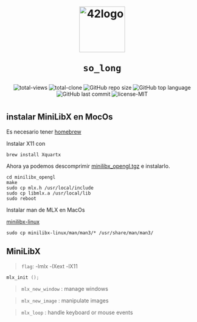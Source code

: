 <h1 align="center">
  <img  width="120" alt="42logo"  src="https://user-images.githubusercontent.com/19689770/129336866-169b0dc7-ea41-47d4-b50a-d466508031af.png">
  
	so_long
</h1>
 <p align="center">
<img alt="total-views" src="https://img.shields.io/badge/views-00-blue">
<img alt="total-clone" src="https://img.shields.io/badge/clone-00-blue">
<img alt="GitHub repo size" src="https://img.shields.io/github/repo-size/nach131/so_long">
<img alt="GitHub top language" src="https://img.shields.io/github/languages/top/nach131/so_long">
<img alt="GitHub last commit" src="https://img.shields.io/github/last-commit/nach131/so_long">
<img alt="license-MIT" src="https://img.shields.io/badge/license-MIT-blue">
</p>

<h1 align="center">
<!-- ![mapa](so_long.png) -->
</h1>

## instalar MiniLibX en MocOs

Es necesario tener [homebrew](https://brew.sh/)

Instalar X11 con

	brew install Xquartx

Ahora ya podemos descomprimir [minilibx_opengl.tgz](https://github.com/nach131/so_long/blob/main/grafic_lib/minilibx_opengl.tgz) e instalarlo.

	cd minilibx_opengl
	make
	sudo cp mlx.h /usr/local/include
	sudo cp libmlx.a /usr/local/lib
	sudo reboot

Instalar man de MLX en MacOs

[minilibx-linux](https://github.com/42Paris/minilibx-linux)

	sudo cp minilibx-linux/man/man3/* /usr/share/man/man3/

## MiniLibX

>`flag`: -lmlx -lXext -lX11
```c
mlx_init ();
```
>`mlx_new_window`      : manage windows

>`mlx_new_image`       : manipulate images

>`mlx_loop`            : handle keyboard or mouse events

```c

```